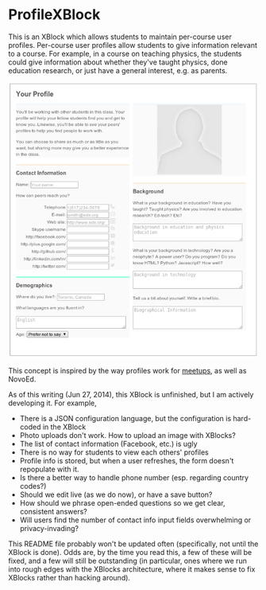 ProfileXBlock
=============

This is an XBlock which allows students to maintain per-course user
profiles. Per-course user profiles allow students to give information
relevant to a course. For example, in a course on teaching physics,
the students could give information about whether they've taught
physics, done education research, or just have a general interest,
e.g. as parents. 

![Screenshot](screenshot.png)

This concept is inspired by the way profiles work for
[meetups](http://www.meetup.com/), as well as NovoEd. 

As of this writing (Jun 27, 2014), this XBlock is unfinished, but I am
actively developing it. For example, 

* There is a JSON configuration language, but the configuration is
  hard-coded in the XBlock
* Photo uploads don't work. How to upload an image with XBlocks? 
* The list of contact information (Facebook, etc.) is ugly
* There is no way for students to view each others' profiles
* Profile info is stored, but when a user refreshes, the form doesn't
  repopulate with it.
* Is there a better way to handle phone number (esp. regarding country codes?)
* Should we edit live (as we do now), or have a save button? 
* How should we phrase open-ended questions so we get clear,
  consistent answers?
* Will users find the number of contact info input fields
  overwhelming or privacy-invading?


This README file probably won't be updated often (specifically, not
until the XBlock is done). Odds are, by the time you read this, a few
of these will be fixed, and a few will still be outstanding (in
particular, ones where we run into rough edges with the XBlocks
architecture, where it makes sense to fix XBlocks rather than hacking
around).


